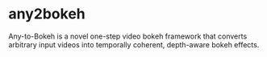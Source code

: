 # any2bokeh
Any-to-Bokeh is a novel one-step video bokeh framework that converts arbitrary input videos into temporally coherent, depth-aware bokeh effects.
